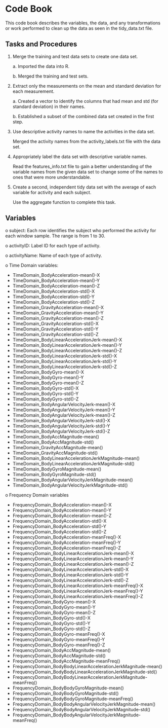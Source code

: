 # Code Book

This code book describes the variables, the data, and any transformations or work performed to clean up the data as seen in the tidy_data.txt file.

## Tasks and Procedures
1. Merge the training and test data sets to create one data set.
   
   a. Imported the data into R.
         
   b. Merged the training and test sets.
   
2. Extract only the measurements on the mean and standard deviation for each measurement.

   a. Created a vector to identify the columns that had mean and std (for standard deviation) in their names.
   
   b. Established a subset of the combined data set created in the first step.
   
3. Use descriptive activity names to name the activities in the data set.

   Merged the activity names from the activity_labels.txt file with the data set.
   
4. Appropriately label the data set with descriptive variable names.
   
   Read the features_info.txt file to gain a better understanding of the variable names from the given data set to change some of the names to ones that were more understandable.
   
5. Create a second, independent tidy data set with the average of each variable for activity and each subject.

   Use the aggregate function to complete this task.
   
## Variables

o subject: Each row identifies the subject who performed the activity for each window sample. The range is from 1 to 30.

o activityID: Label ID for each type of activity.

o activityName: Name of each type of activity.

o Time Domain variables:

  - TimeDomain_BodyAcceleration-mean()-X
  - TimeDomain_BodyAcceleration-mean()-Y                 
  - TimeDomain_BodyAcceleration-mean()-Z                 
  - TimeDomain_BodyAcceleration-std()-X                  
  - TimeDomain_BodyAcceleration-std()-Y                  
  - TimeDomain_BodyAcceleration-std()-Z                  
  - TimeDomain_GravityAcceleration-mean()-X              
  - TimeDomain_GravityAcceleration-mean()-Y              
  - TimeDomain_GravityAcceleration-mean()-Z              
  - TimeDomain_GravityAcceleration-std()-X               
  - TimeDomain_GravityAcceleration-std()-Y               
  - TimeDomain_GravityAcceleration-std()-Z               
  - TimeDomain_BodyLinearAccelerationJerk-mean()-X       
  - TimeDomain_BodyLinearAccelerationJerk-mean()-Y       
  - TimeDomain_BodyLinearAccelerationJerk-mean()-Z       
  - TimeDomain_BodyLinearAccelerationJerk-std()-X        
  - TimeDomain_BodyLinearAccelerationJerk-std()-Y        
  - TimeDomain_BodyLinearAccelerationJerk-std()-Z        
  - TimeDomain_BodyGyro-mean()-X         
  - TimeDomain_BodyGyro-mean()-Y                         
  - TimeDomain_BodyGyro-mean()-Z                         
  - TimeDomain_BodyGyro-std()-X                          
  - TimeDomain_BodyGyro-std()-Y                          
  - TimeDomain_BodyGyro-std()-Z                          
  - TimeDomain_BodyAngularVelocityJerk-mean()-X
  - TimeDomain_BodyAngularVelocityJerk-mean()-Y          
  - TimeDomain_BodyAngularVelocityJerk-mean()-Z          
  - TimeDomain_BodyAngularVelocityJerk-std()-X           
  - TimeDomain_BodyAngularVelocityJerk-std()-Y           
  - TimeDomain_BodyAngularVelocityJerk-std()-Z           
  - TimeDomain_BodyAccMagnitude-mean()            
  - TimeDomain_BodyAccMagnitude-std()                    
  - TimeDomain_GravityAccMagnitude-mean()                
  - TimeDomain_GravityAccMagnitude-std()                
  - TimeDomain_BodyLinearAccelerationJerkMagnitude-mean()
  - TimeDomain_BodyLinearAccelerationJerkMagnitude-std() 
  - TimeDomain_BodyGyroMagnitude-mean()  
  - TimeDomain_BodyGyroMagnitude-std()                   
  - TimeDomain_BodyAngularVelocityJerkMagnitude-mean()
  - TimeDomain_BodyAngularVelocityJerkMagnitude-std()
  
o Frequency Domain variables
  - FrequencyDomain_BodyAcceleration-mean()-X                          
  - FrequencyDomain_BodyAcceleration-mean()-Y                          
  - FrequencyDomain_BodyAcceleration-mean()-Z                          
  - FrequencyDomain_BodyAcceleration-std()-X                           
  - FrequencyDomain_BodyAcceleration-std()-Y                           
  - FrequencyDomain_BodyAcceleration-std()-Z                           
  - FrequencyDomain_BodyAcceleration-meanFreq()-X                      
  - FrequencyDomain_BodyAcceleration-meanFreq()-Y                      
  - FrequencyDomain_BodyAcceleration-meanFreq()-Z                      
  - FrequencyDomain_BodyLinearAccelerationJerk-mean()-X                
  - FrequencyDomain_BodyLinearAccelerationJerk-mean()-Y                
  - FrequencyDomain_BodyLinearAccelerationJerk-mean()-Z                
  - FrequencyDomain_BodyLinearAccelerationJerk-std()-X                 
  - FrequencyDomain_BodyLinearAccelerationJerk-std()-Y                 
  - FrequencyDomain_BodyLinearAccelerationJerk-std()-Z                 
  - FrequencyDomain_BodyLinearAccelerationJerk-meanFreq()-X            
  - FrequencyDomain_BodyLinearAccelerationJerk-meanFreq()-Y            
  - FrequencyDomain_BodyLinearAccelerationJerk-meanFreq()-Z            
  - FrequencyDomain_BodyGyro-mean()-X                                  
  - FrequencyDomain_BodyGyro-mean()-Y                                  
  - FrequencyDomain_BodyGyro-mean()-Z                                  
  - FrequencyDomain_BodyGyro-std()-X                                   
  - FrequencyDomain_BodyGyro-std()-Y                                   
  - FrequencyDomain_BodyGyro-std()-Z                                   
  - FrequencyDomain_BodyGyro-meanFreq()-X                              
  - FrequencyDomain_BodyGyro-meanFreq()-Y                              
  - FrequencyDomain_BodyGyro-meanFreq()-Z                              
  - FrequencyDomain_BodyAccMagnitude-mean()                            
  - FrequencyDomain_BodyAccMagnitude-std()                             
  - FrequencyDomain_BodyAccMagnitude-meanFreq()                        
  - FrequencyDomain_BodyBodyLinearAccelerationJerkMagnitude-mean()     
  - FrequencyDomain_BodyBodyLinearAccelerationJerkMagnitude-std()      
  - FrequencyDomain_BodyBodyLinearAccelerationJerkMagnitude-meanFreq() 
  - FrequencyDomain_BodyBodyGyroMagnitude-mean()                       
  - FrequencyDomain_BodyBodyGyroMagnitude-std()                        
  - FrequencyDomain_BodyBodyGyroMagnitude-meanFreq()                   
  - FrequencyDomain_BodyBodyAngularVelocityJerkMagnitude-mean()        
  - FrequencyDomain_BodyBodyAngularVelocityJerkMagnitude-std()         
  - FrequencyDomain_BodyBodyAngularVelocityJerkMagnitude-meanFreq() 
